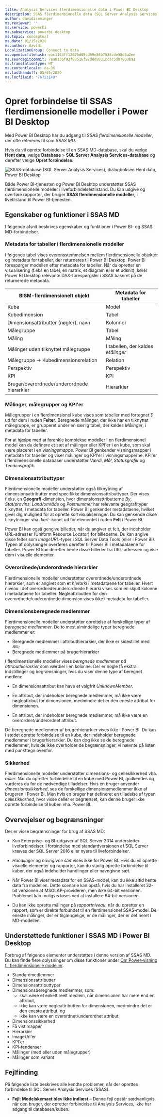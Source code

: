 ```yaml
---
title: Analysis Services flerdimensionelle data i Power BI Desktop
description: SSAS flerdimensionelle data (SQL Server Analysis Services) i Power BI Desktop
author: davidiseminger
ms.reviewer: ''
ms.service: powerbi
ms.subservice: powerbi-desktop
ms.topic: conceptual
ms.date: 01/15/2020
ms.author: davidi
LocalizationGroup: Connect to data
ms.openlocfilehash: eac1134ff12025d05cd59e86b7538cde58e3a2ee
ms.sourcegitcommit: 7aa0136f93f88516f97ddd8031ccac5d07863b92
ms.translationtype: HT
ms.contentlocale: da-DK
ms.lasthandoff: 05/05/2020
ms.locfileid: "76753140"
---
```

# <a name="connect-to-ssas-multidimensional-models-in-power-bi-desktop"></a>Opret forbindelse til SSAS flerdimensionelle modeller i Power BI Desktop

Med Power BI Desktop har du adgang til *SSAS flerdimensionelle modeller*, der ofte refereres til som *SSAS MD*.

Hvis du vil oprette forbindelse til en SSAS MD-database, skal du vælge **Hent data**, vælge **Database** > **SQL Server Analysis Services-database** og derefter vælge **Opret forbindelse**:

![SSAS-database (SQL Server Analysis Services), dialogboksen Hent data, Power BI Desktop](media/desktop-ssas-multidimensional/ssas-multidimensional-2.png)

Både Power BI-tjenesten og Power BI Desktop understøtter SSAS flerdimensionelle modeller i liveforbindelsestilstand. Du kan udgive og overføre rapporter, der bruger **SSAS flerdimensionelle modeller**, i livetilstand til Power BI-tjenesten.

## <a name="capabilities-and-features-of-ssas-md"></a>Egenskaber og funktioner i SSAS MD

I følgende afsnit beskrives egenskaber og funktioner i Power BI- og SSAS MD-forbindelser.

### <a name="tabular-metadata-of-multidimensional-models"></a>Metadata for tabeller i flerdimensionelle modeller

I følgende tabel vises overensstemmelsen mellem flerdimensionelle objekter og metadata for tabeller, der returneres til Power BI Desktop. Power BI forespørger modellen efter metadata for tabeller. Når du opretter en visualisering (f.eks en tabel, en matrix, et diagram eller et udsnit), kører Power BI Desktop relevante DAX-forespørgsler i SSAS baseret på de returnerede metadata.

| BISM-flerdimensionelt objekt | Metadata for tabeller |
| --- | --- |
| Kube |Model |
| Kubedimension |Tabel |
| Dimensionsattributter (nøgler), navn |Kolonner |
| Målegruppe |Tabel |
| Måling |Måling |
| Målinger uden tilknyttet målegruppe |I tabellen, der kaldes *Målinger* |
| Målegruppe -> Kubedimensionsrelation |Relation |
| Perspektiv |Perspektiv |
| KPI |KPI |
| Bruger/overordnede/underordnede hierarkier |Hierarkier |

### <a name="measures-measure-groups-and-kpis"></a>Målinger, målegrupper og KPI'er

Målegrupper i en flerdimensionel kube vises som tabeller med fortegnet ∑ ud for dem i ruden **Felter**. Beregnede målinger, der ikke har en tilknyttet målegruppe, er grupperet under en særlig tabel, der kaldes *Målinger*, i metadata for tabeller.

For at hjælpe med at forenkle komplekse modeller i en flerdimensionel model kan du definere et sæt af målinger eller KPI'er i en kube, som skal være placeret i en *visningsmappe*. Power BI genkender visningsmapper i metadata for tabeller og viser målinger og KPI'er i visningsmapperne. KPI'er i flerdimensionelle databaser understøtter *Værdi*, *Mål*, *Statusgrafik* og *Tendensgrafik*.

### <a name="dimension-attribute-type"></a>Dimensionsattributtyper

Flerdimensionelle modeller understøtter også tilknytning af dimensionsattributter med specifikke dimensionsattributtyper. Der vises f.eks. en **Geografi**-dimension, hvor dimensionsattributterne *By*, *Stat/provins*, *Land/område* og *Postnummer* har relevante geografityper tilknyttet, i metadata for tabeller. Power BI genkender metadataene, hvilket giver dig mulighed for at oprette kortvisualiseringer. Du kan genkende disse tilknytninger vha. *kort*-ikonet ud for elementet i ruden **Felt** i Power BI.

Power BI kan også gengive billeder, når du angiver et felt, der indeholder URL-adresser (Uniform Resource Locator) for billederne. Du kan angive disse felter som *ImageURL*-typer i SQL Server Data Tools (eller i Power BI). Typen af oplysninger overføres derefter til Power BI i metadataene for tabeller. Power BI kan derefter hente disse billeder fra URL-adressen og vise dem i visuelle elementer.

### <a name="parent-child-hierarchies"></a>Overordnede/underordnede hierarkier

Flerdimensionelle modeller understøtter overordnede/underordnede hierarkier, som er angivet som et *hierarki* i metadataene for tabeller. Hvert niveau i det overordnede/underordnede hierarki vises som en skjult kolonne i metadataene for tabeller. Nøgleattributten for den overordnede/underordnede dimension vises ikke i metadata for tabeller.

### <a name="dimension-calculated-members"></a>Dimensionsberegnede medlemmer

Flerdimensionelle modeller understøtter oprettelse af forskellige typer af *beregnede medlemmer*. De to mest almindelige typer beregnede medlemmer er:

* Beregnede medlemmer i attributhierarkier, der ikke er sidestillet med *Alle*
* Beregnede medlemmer på brugerhierarkier

I flerdimensionelle modeller vises *beregnede medlemmer på attributhierarkier* som værdier i en kolonne. Der er nogle få ekstra indstillinger og begrænsninger, hvis du viser denne type af beregnet medlem:

* En dimensionsattribut kan have et valgfrit *UnknownMember*.

* En attribut, der indeholder beregnede medlemmer, må ikke være nøgleattribut for dimensionen, medmindre det er den eneste attribut for dimensionen.

* En attribut, der indeholder beregnede medlemmer, må ikke være en overordnet/underordnet attribut.

De beregnede medlemmer af brugerhierarkier vises ikke i Power BI. Du kan i stedet oprette forbindelse til en kube, der indeholder beregnede medlemmer i brugerhierarkier. Du kan dog ikke se de beregnede medlemmer, hvis de ikke overholder de begrænsninger, vi nævnte på listen med punkttegn ovenfor.

### <a name="security"></a>Sikkerhed

Flerdimensionelle modeller understøtter dimensions- og cellesikkerhed vha. *roller*. Når du opretter forbindelse til en kube med Power BI, godkendes og vurderes du for de nødvendige tilladelser. Hvis en bruger anvender *dimensionssikkerhed*, ses de forskellige dimensionsmedlemmer ikke af brugeren i Power BI. Men hvis en bruger har defineret en tilladelse af typen *cellesikkerhed*, hvor visse celler er begrænset, kan denne bruger ikke oprette forbindelse til kuben vha. Power BI.

## <a name="considerations-and-limitations"></a>Overvejelser og begrænsninger

Der er visse begrænsninger for brug af SSAS MD:

* Kun Enterprise- og BI-udgaver af SQL Server 2014 understøtter liveforbindelser. I forbindelse med standardversionen af SQL Server kræves der SQL Server 2016 eller nyere til liveforbindelser.

* *Handlinger* og *navngivne sæt* vises ikke for Power BI. Hvis du vil oprette visuelle elementer og rapporter, kan du stadig oprette forbindelse til kuber, der også indeholder handlinger eller navngivne sæt.

* Når Power BI viser metadata for en SSAS-model, kan du ikke altid hente data fra modellen. Dette scenarie kan opstå, hvis du har installeret 32-bit versionen af MSOLAP-provideren, men ikke 64-bit versionen. Problemet kan muligvis løses ved at installere 64-bit-versionen.

* Du kan ikke oprette målinger på *rapportniveau*, når du opretter en rapport, som er direkte forbundet til en flerdimensionel SSAS-model. De eneste målinger, der er tilgængelige, er de målinger, der er defineret i MD-modellen.

## <a name="supported-features-of-ssas-md-in-power-bi-desktop"></a>Understøttede funktioner i SSAS MD i Power BI Desktop

Forbrug af følgende elementer understøttes i denne version af SSAS MD. Du kan finde flere oplysninger om disse funktioner under [Om Power-visning til flerdimensionelle modeller](/sql/analysis-services/multidimensional-models/understanding-power-view-for-multidimensional-models?view=sql-server-2014).

* Standardmedlemmer
* Dimensionsattributter
* Dimensionsattributtyper
* Dimensionsberegnede medlemmer, som:
  * skal være et enkelt reelt medlem, når dimensionen har mere end én attribut,
  * ikke kan være nøgleattributten for dimensionen, medmindre det er den eneste attribut, og
  * ikke kan være en overordnet/underordnet attribut.
* Dimensionssikkerhed
* Få vist mapper
* Hierarkier
* ImageUrl'er
* KPI'er
* KPI-tendenser
* Målinger (med eller uden målegrupper)
* Målinger som variant

## <a name="troubleshooting"></a>Fejlfinding

På følgende liste beskrives alle kendte problemer, når der oprettes forbindelse til SQL Server Analysis Services (SSAS).

* **Fejl: Modelskemaet blev ikke indlæst** – Denne fejl opstår sædvanligvis, når den bruger, der opretter forbindelse til Analysis Services, ikke har adgang til databasen/kuben.
